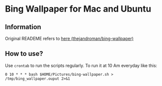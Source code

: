 Bing Wallpaper for Mac and Ubuntu
=================================

Information
-----------
Original READEME refers to [here (thejandroman/bing-wallpaper)](https://github.com/thejandroman/bing-wallpaper/blob/master/README.md)

How to use?
-----------
Use `crontab` to run the scripts regularly. To run it at 10 Am everyday like this: 

    0 10 * * * bash $HOME/Pictures/bing-wallpaper.sh > /tmp/bing_wallpaper.ouput 2>&1
